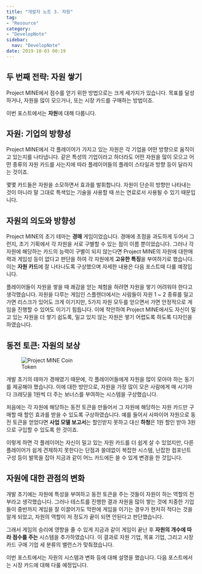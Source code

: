 ```yaml
---
title: "개발자 노트 3. 자원"
tag: 
- "Resource"
category:
- "DevelopNote"
sidebar:
  nav: "DevelopNote"
date: 2019-10-03 00:19
---
```

## 두 번째 전략: 자원 쌓기
Project MINE에서 점수를 얻기 위한 방법으로는 크게 세가지가 있습니다. 목표를 달성하거나, 자원을 많이 모으거나, 또는 시장 카드를 구매하는 방법이죠.

이번 포스트에서는 **자원**에 대해 다룹니다.

## 자원: 기업의 방향성

Project MINE에서 각 플레이어가 가지고 있는 자원은 각 기업을 어떤 방향으로 움직이고 있는지를 나타냅니다. 같은 특성의 기업이라고 하더라도 어떤 자원을 많이 모으고 어떤 종류의 자원 카드를 사는지에 따라 플레이어들의 플레이 스타일과 방향 등이 달라지는 것이죠. 

몇몇 카드들은 자원을 소모하면서 효과를 발휘합니다. 자원이 단순히 방향만 나타내는 것이 아니라 말 그대로 특색있는 기술을 사용할 때 쓰는 연료로서 사용될 수 있기 때문입니다.

## 자원의 의도와 방향성

Project MINE의 초기 테마는 **경매** 게임이었습니다. 경매에 초점을 과도하게 두어서 그런지, 초기 기획에서 각 자원을 서로 구별할 수 있는 점이 이름 뿐이었습니다. 그러나 각 자원에 해당하는 카드의 능력이 구별이 되지 않는다면 Project MINE의 자원에 대한매력과 게임성 등이 없다고 판단을 하여 각 자원에게 **고유한 특징**을 부여하기로 했습니다. 이는 **자원 카드**에 잘 나타나도록 구상했으며 자세한 내용은 다음 포스트때 다룰 예정입니다.

플레이어들이 자원을 쌓을 때 쾌감을 얻는 체험을 하려면 자원을 쌓기 어려워야 한다고 생각했습니다. 자원을 다루는 게임인 스플렌더에서는 사람들이 자원 1 ~ 2 종류를 밀고 가면 리스크가 있어도 크게 이기지만, 5가지 자원 모두를 얻으면서 가면 안정적으로 게임을 진행할 수 있어도 이기기 힘듭니다. 이에 착안하여 Project MINE에서도 자신이 밀고 있는 자원을 더 쌓기 쉽도록, 밀고 있지 않는 자원은 쌓기 어렵도록 하도록 디자인을 하였습니다. 

## 동전 토큰: 자원의 보상
<figure style="width: 150px" class="align-left">
  <img src="{{ site.url }}{{ site.baseurl }}/assets/image/Coin@4x.png" alt="Project MINE Coin Token">
</figure> 
개발 초기의 테마가 경매였기 때문에, 각 플레이어들에게 자원을 많이 모아야 하는 동기를 제공해야 했습니다. 이에 대한 방안으로, 자원을 가장 많이 모은 사람에게 매 시기마다 크레딧을 1원씩 더 주는 보너스를 부여하는 시스템을 구상했습니다.

처음에는 각 자원에 해당하는 동전 토큰을 만들어서 그 자원에 해당하는 자원 카드만 구매할 때 할인 효과를 받을 수 있도록 구상하였습니다. 예를 들어서 사파이어 자원으로 동전 토큰을 얻었다면 **사업 모델 보고서**는 할인받지 못하고 대신 **하청**은 1원 할인 받아 3원으로 구입할 수 있도록 한 것이죠.

이렇게 하면 각 플레이어는 자신이 밀고 있는 자원 카드를 더 쉽게 살 수 있었지만, 다른 플레이어가 쉽게 견제하지 못한다는 단점과 쓸데없이 복잡한 시스템, 난잡한 컴포넌트 구성 등이 발목을 잡아 지금과 같이 어느 카드에든 쓸 수 있게 변경을 한 것입니다.

## 자원에 대한 관점의 변화
개발 초기에는 자원에 특성을 부여하고 동전 토큰을 주는 것들이 자원이 하는 역할의 전부라고 생각했습니다. 그러나 테스트를 진행한 결과 자원을 많이 쌓는 것에 치중한 기업들이 중반까지 게임을 잘 이끌어가도 막판에 게임을 이기는 경우가 현저히 적다는 것을 알게 되었고, 자원의 역할이 저 정도가 끝이 되면 안된다고 판단했습니다.

그래서 게임의 승리에 영향을 줄 수 있게 지금과 같이 게임이 끝난 후 **자원의 개수에 따라 점수를 주는** 시스템을 추가하였습니다. 이 결과로 자원 기업, 목표 기업, 그리고 시장 카드 구매 기업 세 분류의 밸런스가 맞춰졌습니다.

이번 포스트에서는 자원의 시스템과 변화 등에 대해 설명을 했습니다. 다음 포스트에서는 시장 카드에 대해 다룰 예정입니다.
